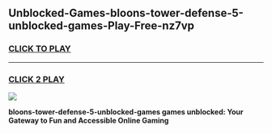 
## Unblocked-Games-bloons-tower-defense-5-unblocked-games-Play-Free-nz7vp
<h3>
<a href="https://premium76.site?title=bloons-tower-defense-5-unblocked-games&ref=19M">CLICK TO PLAY</a></h3>
<hr>

<h3>
<a href="https://premium76.site?title=bloons-tower-defense-5-unblocked-games&ref=19M">CLICK 2 PLAY</a>
  
</h3>

<a href="https://premium76.site?title=bloons-tower-defense-5-unblocked-games&ref=19M"><img src="https://clearcache.store/games.png"></a>


**bloons-tower-defense-5-unblocked-games games unblocked: Your Gateway to Fun and Accessible Online Gaming**
